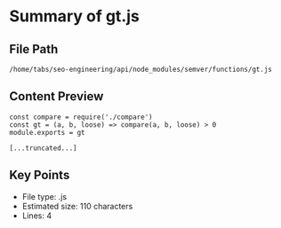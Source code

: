 # Summary of gt.js
  
## File Path
`/home/tabs/seo-engineering/api/node_modules/semver/functions/gt.js`

## Content Preview
```
const compare = require('./compare')
const gt = (a, b, loose) => compare(a, b, loose) > 0
module.exports = gt

[...truncated...]
```

## Key Points
- File type: .js
- Estimated size: 110 characters
- Lines: 4
